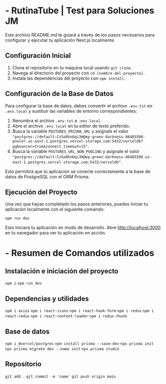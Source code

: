 # - RutinaTube | Test para Soluciones JM

Este archivo README.md te guiará a través de los pasos necesarios para configurar y ejecutar tu aplicación Next.js localmente.

## Configuración Inicial

1. Clona el repositorio en tu máquina local usando `git clone`.
2. Navega al directorio del proyecto con `cd [nombre-del-proyecto]`.
3. Instala las dependencias del proyecto con `npm install`.

## Configuración de la Base de Datos

Para configurar la base de datos, debes convertir el archivo `.env.txt` en `.env.local` y sustituir las variables de entorno correspondientes:

1. Renombra el archivo `.env.txt` a `.env.local`.
2. Abre el archivo `.env.local` en tu editor de texto preferido.
3. Busca la variable `POSTGRES_PRISMA_URL` y asígnale el valor `"postgres://default:CzSo0hnOqi3H@ep-green-darkness-46485590-pooler.us-east-1.postgres.vercel-storage.com:5432/verceldb?pgbouncer=true&connect_timeout=15"`.
4. Busca la variable `POSTGRES_URL_NON_POOLING` y asígnale el valor `"postgres://default:CzSo0hnOqi3H@ep-green-darkness-46485590.us-east-1.postgres.vercel-storage.com:5432/verceldb"`.

Esto permitirá que tu aplicación se conecte correctamente a la base de datos de PostgreSQL con el ORM Prisma.

## Ejecución del Proyecto

Una vez que hayas completado los pasos anteriores, puedes iniciar tu aplicación localmente con el siguiente comando:

```
npm run dev
```

Esto iniciará tu aplicación en modo de desarrollo. Abre [http://localhost:3000](http://localhost:3000) en tu navegador para ver tu aplicación en acción.



# - Resumen de Comandos utilizados

## Instalación e iniciación del proyecto
`npm i`
`npm run dev`

## Dependencias y utilidades
`npm i axios`
`npm i react-icons`
`npm i react-hook-form`
`npm i redux`
`npm i react-redux`
`npm i react-content-loader`
`npm i redux-thunk`

## Base de datos
`npm i @vercel/postgres`
`npm install prisma --save-dev`
`npx prisma init`
`npx prisma migrate dev --name init`
`npx prisma studio`

## Repositorio
`git add .`
`git commit -m 'name'`
`git push origin main`
